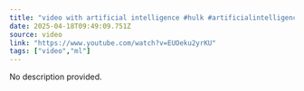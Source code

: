 ```yaml
---
title: "video with artificial intelligence #hulk #artificialintelligence #shorts #viralshorts #lion"
date: 2025-04-18T09:49:09.751Z
source: video
link: "https://www.youtube.com/watch?v=EUOeku2yrKU"
tags: ["video","ml"]
---
```

No description provided.
